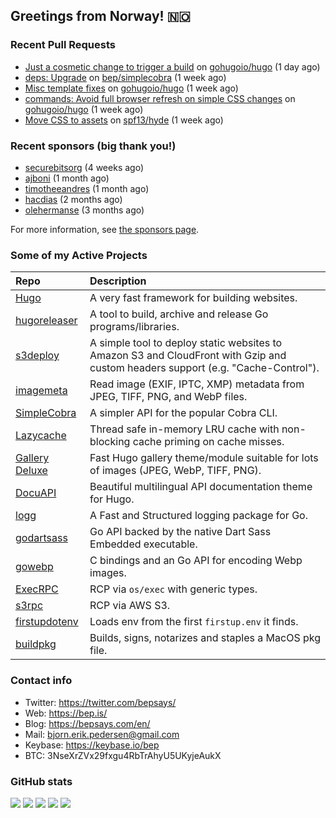 ## Greetings from Norway! 🇳🇴

### Recent Pull Requests

- [Just a cosmetic change to trigger a build](https://github.com/gohugoio/hugo/pull/13890) on [gohugoio/hugo](https://github.com/gohugoio/hugo) (1 day ago)
- [deps: Upgrade](https://github.com/bep/simplecobra/pull/14) on [bep/simplecobra](https://github.com/bep/simplecobra) (1 week ago)
- [Misc template fixes](https://github.com/gohugoio/hugo/pull/13876) on [gohugoio/hugo](https://github.com/gohugoio/hugo) (1 week ago)
- [commands: Avoid full browser refresh on simple CSS changes](https://github.com/gohugoio/hugo/pull/13875) on [gohugoio/hugo](https://github.com/gohugoio/hugo) (1 week ago)
- [Move CSS to assets](https://github.com/spf13/hyde/pull/96) on [spf13/hyde](https://github.com/spf13/hyde) (1 week ago)

### Recent sponsors (big thank you!)

- [securebitsorg](https://github.com/securebitsorg) (4 weeks ago)
- [ajboni](https://github.com/ajboni) (1 month ago)
- [timotheeandres](https://github.com/timotheeandres) (1 month ago)
- [hacdias](https://github.com/hacdias) (2 months ago)
- [olehermanse](https://github.com/olehermanse) (3 months ago)

For more information, see [the sponsors page](https://github.com/sponsors/bep/).

### Some of my Active Projects

| Repo  | Description |
| :---------------------------------------- | :------------------------------------------- |
| [Hugo](https://github.com/gohugoio/hugo)|A very fast framework for building websites. |
| [hugoreleaser](https://github.com/gohugoio/hugoreleaser)| A tool to build, archive and release Go programs/libraries.  |
| [s3deploy](https://github.com/bep/s3deploy)| A simple tool to deploy static websites to Amazon S3 and CloudFront with Gzip and custom headers support (e.g. "Cache-Control").|
| [imagemeta](https://github.com/bep/imagemeta)| Read image (EXIF, IPTC, XMP) metadata from JPEG, TIFF, PNG, and WebP files.|
| [SimpleCobra](https://github.com/bep/simplecobra)|A simpler API for the popular Cobra CLI.|
| [Lazycache](https://github.com/bep/lazycache)| Thread safe in-memory LRU cache with non-blocking cache priming on cache misses.  |
| [Gallery Deluxe](https://github.com/bep/gallerydeluxe)|Fast Hugo gallery theme/module suitable for lots of images (JPEG, WebP, TIFF, PNG).|
| [DocuAPI](https://github.com/bep/docuapi)| Beautiful multilingual API documentation theme for Hugo.  |
| [logg](https://github.com/bep/logg)| A Fast and Structured logging package for Go.  |
| [godartsass](https://github.com/bep/godartsass)| Go API backed by the native Dart Sass Embedded executable. |
| [gowebp](https://github.com/bep/gowebp)|C bindings and an Go API for encoding Webp images. |
| [ExecRPC](https://github.com/bep/execrpc)|RCP via `os/exec` with generic types.  |
| [s3rpc](https://github.com/bep/s3rpc)|RCP via AWS S3.|
| [firstupdotenv](https://github.com/bep/firstupdotenv)|Loads env from the first `firstup.env` it finds. |
| [buildpkg](https://github.com/bep/buildpkg)| Builds, signs, notarizes and staples a MacOS pkg file. |

### Contact info
- Twitter: https://twitter.com/bepsays/
- Web: https://bep.is/
- Blog: https://bepsays.com/en/
- Mail: bjorn.erik.pedersen@gmail.com
- Keybase: https://keybase.io/bep
- BTC: 3NseXrZVx29fxgu4RbTrAhyU5UKyjeAukX


### GitHub stats

![](https://github-profile-summary-cards.vercel.app/api/cards/profile-details?username=bep&theme=github)
![](https://github-profile-summary-cards.vercel.app/api/cards/repos-per-language?username=bep&theme=github)
![](https://github-profile-summary-cards.vercel.app/api/cards/most-commit-language?username=bep&theme=github)
![](https://github-profile-summary-cards.vercel.app/api/cards/stats?username=bep&theme=github)
![](https://github-profile-summary-cards.vercel.app/api/cards/productive-time?username=bep&theme=github)

